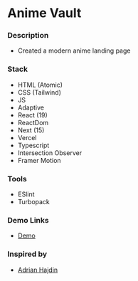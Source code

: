 # Anime Vault

### Description

- Created a modern anime landing page

### Stack

- HTML (Atomic)
- CSS (Tailwind)
- JS
- Adaptive
- React (19)
- ReactDom
- Next (15)
- Vercel
- Typescript
- Intersection Observer
- Framer Motion

### Tools

- ESlint
- Turbopack

### Demo Links
- [Demo](https://andrii-anime-vault.vercel.app/)

### Inspired by 
- [Adrian Hajdin](https://github.com/adrianhajdin)
